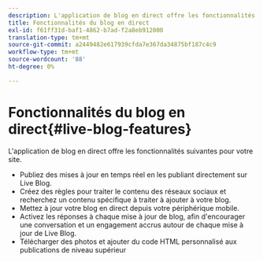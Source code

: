 ```yaml
---
description: L'application de blog en direct offre les fonctionnalités suivantes pour votre site.
title: Fonctionnalités du blog en direct
exl-id: f61ff31d-baf1-4862-b7ad-f2a8eb912000
translation-type: tm+mt
source-git-commit: a2449482e617939cfda7e367da34875bf187c4c9
workflow-type: tm+mt
source-wordcount: '88'
ht-degree: 0%

---
```


# Fonctionnalités du blog en direct{#live-blog-features}

L&#39;application de blog en direct offre les fonctionnalités suivantes pour votre site.



* Publiez des mises à jour en temps réel en les publiant directement sur Live Blog.
* Créez des règles pour traiter le contenu des réseaux sociaux et recherchez un contenu spécifique à traiter à ajouter à votre blog.
* Mettez à jour votre blog en direct depuis votre périphérique mobile.
* Activez les réponses à chaque mise à jour de blog, afin d&#39;encourager une conversation et un engagement accrus autour de chaque mise à jour de Live Blog.
* Télécharger des photos et ajouter du code HTML personnalisé aux publications de niveau supérieur
